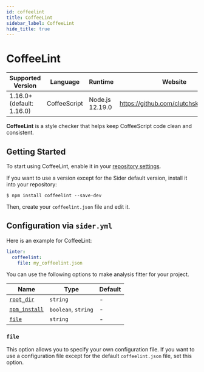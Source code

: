 ```yaml
---
id: coffeelint
title: CoffeeLint
sidebar_label: CoffeeLint
hide_title: true
---
```


# CoffeeLint

| Supported Version         | Language     | Runtime         | Website                                 |
| ------------------------- | ------------ | --------------- | --------------------------------------- |
| 1.16.0+ (default: 1.16.0) | CoffeeScript | Node.js 12.19.0 | https://github.com/clutchski/coffeelint |

**CoffeeLint** is a style checker that helps keep CoffeeScript code clean and consistent.

## Getting Started

To start using CoffeeLint, enable it in your [repository settings](../../getting-started/repository-settings.md).

If you want to use a version except for the Sider default version, install it into your repository:

```shell
$ npm install coffeelint --save-dev
```

Then, create your `coffeelint.json` file and edit it.

## Configuration via `sider.yml`

Here is an example for CoffeeLint:

```yaml
linter:
  coffeelint:
    file: my_coffeelint.json
```

You can use the following options to make analysis fitter for your project.

| Name                                                                                        | Type                | Default |
| ------------------------------------------------------------------------------------------- | ------------------- | ------- |
| [`root_dir`](../../getting-started/custom-configuration.md#linteranalyzer_idroot_dir)       | `string`            | -       |
| [`npm_install`](../../getting-started/custom-configuration.md#linteranalyzer_idnpm_install) | `boolean`, `string` | -       |
| [`file`](#file)                                                                             | `string`            | -       |

### `file`

This option allows you to specify your own configuration file. If you want to use a configuration file except for the default `coffeelint.json` file, set this option.
